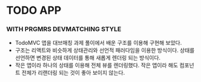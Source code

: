 # TODO APP
### WITH PRGMRS DEVMATCHING STYLE
- TodoMVC 앱을 대브매칭 과제 풀이에서 배운 구조를 이용해 구현해 보았다. 
- 구조는 리액트와 비슷하게 상태관리와 선언적 패러다임을 이용한 방식이다. 상태를 선언하면 변경된 상태 데이터를 통해 새롭게 렌더링 되는 방식이다.
- 작은 앱이라 하나의 상태를 이용해 전체 뷰를 렌더링했다. 작은 앱이라 해도 컴포넌트 전체가 리랜더링 되는 것이 좋아 보이지 않는다.
